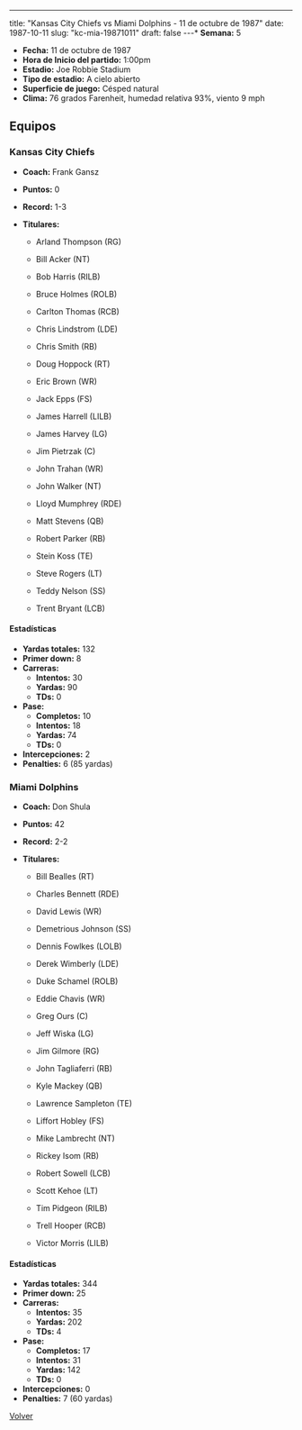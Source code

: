 ---
title: "Kansas City Chiefs vs Miami Dolphins - 11 de octubre de 1987"
date: 1987-10-11
slug: "kc-mia-19871011"
draft: false
---* **Semana:** 5
* **Fecha:** 11 de octubre de 1987
* **Hora de Inicio del partido:** 1:00pm
* **Estadio:** Joe Robbie Stadium
* **Tipo de estadio:** A cielo abierto
* **Superficie de juego:** Césped natural
* **Clima:** 76 grados Farenheit, humedad relativa 93%, viento 9 mph

## Equipos


### Kansas City Chiefs
* **Coach:** Frank Gansz
* **Puntos:** 0
* **Record:** 1-3
* **Titulares:** 

  * Arland Thompson (RG) 

  * Bill Acker (NT) 

  * Bob Harris (RILB) 

  * Bruce Holmes (ROLB) 

  * Carlton Thomas (RCB) 

  * Chris Lindstrom (LDE) 

  * Chris Smith (RB) 

  * Doug Hoppock (RT) 

  * Eric Brown (WR) 

  * Jack Epps (FS) 

  * James Harrell (LILB) 

  * James Harvey (LG) 

  * Jim Pietrzak (C) 

  * John Trahan (WR) 

  * John Walker (NT) 

  * Lloyd Mumphrey (RDE) 

  * Matt Stevens (QB) 

  * Robert Parker (RB) 

  * Stein Koss (TE) 

  * Steve Rogers (LT) 

  * Teddy Nelson (SS) 

  * Trent Bryant (LCB) 

#### Estadísticas
* **Yardas totales:** 132
* **Primer down:** 8
* **Carreras:**
  * **Intentos:** 30
  * **Yardas:** 90
  * **TDs:** 0
* **Pase:**
  * **Completos:** 10
  * **Intentos:** 18
  * **Yardas:** 74
  * **TDs:** 0
* **Intercepciones:** 2
* **Penalties:** 6 (85 yardas)

### Miami Dolphins
* **Coach:** Don Shula
* **Puntos:** 42
* **Record:** 2-2
* **Titulares:** 

  * Bill Bealles (RT) 

  * Charles Bennett (RDE) 

  * David Lewis (WR) 

  * Demetrious Johnson (SS) 

  * Dennis Fowlkes (LOLB) 

  * Derek Wimberly (LDE) 

  * Duke Schamel (ROLB) 

  * Eddie Chavis (WR) 

  * Greg Ours (C) 

  * Jeff Wiska (LG) 

  * Jim Gilmore (RG) 

  * John Tagliaferri (RB) 

  * Kyle Mackey (QB) 

  * Lawrence Sampleton (TE) 

  * Liffort Hobley (FS) 

  * Mike Lambrecht (NT) 

  * Rickey Isom (RB) 

  * Robert Sowell (LCB) 

  * Scott Kehoe (LT) 

  * Tim Pidgeon (RILB) 

  * Trell Hooper (RCB) 

  * Victor Morris (LILB) 

#### Estadísticas
* **Yardas totales:** 344
* **Primer down:** 25
* **Carreras:**
  * **Intentos:** 35
  * **Yardas:** 202
  * **TDs:** 4
* **Pase:**
  * **Completos:** 17
  * **Intentos:** 31
  * **Yardas:** 142
  * **TDs:** 0
* **Intercepciones:** 0
* **Penalties:** 7 (60 yardas)


[Volver](/historia/1987)
